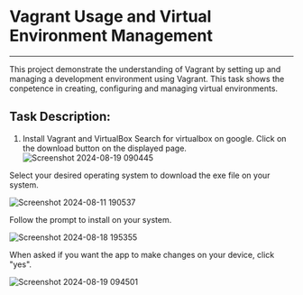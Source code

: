# Vagrant Usage and Virtual Environment Management
--------------------------------------------------
This project demonstrate the understanding of Vagrant by setting up and managing a development environment using Vagrant. This task shows the conpetence in creating, configuring and managing virtual environments. 
## Task Description:
1. Install Vagrant and VirtualBox
Search for virtualbox on google. Click on the download button on the displayed page.
 ![Screenshot 2024-08-19 090445](https://github.com/user-attachments/assets/9bb04cb0-928e-4f43-8551-1d0c5ac102c7)

Select your desired operating system to download the exe file on your system.

![Screenshot 2024-08-11 190537](https://github.com/user-attachments/assets/19bd9802-a42d-4347-a214-19a5dafab034)

Follow the prompt to install on your system.

![Screenshot 2024-08-18 195355](https://github.com/user-attachments/assets/0317cf98-2e2e-4081-82cf-516870d3bf27)

When asked if you want the app to make changes on your device, click "yes".

![Screenshot 2024-08-19 094501](https://github.com/user-attachments/assets/1f6bcfd3-6e3c-4c0d-8075-3616d6b62c2b)
